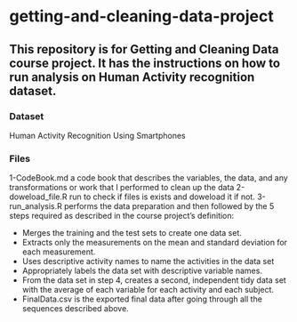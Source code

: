# getting-and-cleaning-data-project
## This repository is for Getting and Cleaning Data course project. It has the instructions on how to run analysis on Human Activity recognition dataset.

### Dataset
Human Activity Recognition Using Smartphones

### Files
1-CodeBook.md a code book that describes the variables, the data, and any transformations or work that I performed to clean up the data
2-doweload_file.R run to check if files is exists and doweload it if not.
3-run_analysis.R performs the data preparation and then followed by the 5 steps required as described in the course project’s definition:
* Merges the training and the test sets to create one data set.
* Extracts only the measurements on the mean and standard deviation for each measurement.
* Uses descriptive activity names to name the activities in the data set
* Appropriately labels the data set with descriptive variable names.
* From the data set in step 4, creates a second, independent tidy data set with the average of each variable for each activity and each subject.
* FinalData.csv is the exported final data after going through all the sequences described above.
